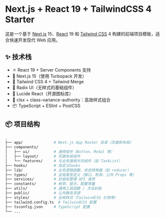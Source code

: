 # Next.js + React 19 + TailwindCSS 4 Starter

这是一个基于 [Next.js](https://nextjs.org/) 15、[React](https://react.dev/) 19 和 [Tailwind CSS](https://tailwindcss.com/) 4 构建的前端项目模板，适合快速开发现代 Web 应用。

## ✨ 技术栈

- ⚛️ React 19 + Server Components 支持
- 🚀 Next.js 15（使用 Turbopack 开发）
- 💨 Tailwind CSS 4 + Tailwind Merge
- 🧩 Radix UI（无样式的基础组件）
- 🎨 Lucide React（开源图标库）
- 🧠 clsx + class-variance-authority：高效样式组合
- 📦 TypeScript + ESlint + PostCSS

## 📦 项目结构

```bash
.
├── app/              # Next.js App Router 目录（页面和布局）
├── components/
│   ├── ui/           # 通用组件（Button、Modal 等）
│   ├── layout/       # 页面布局组件
│   └── features/     # 与业务强相关的组件（如 TaskList）
├── hooks/            # 自定义hooks
├── lib/              # 业务逻辑函数、状态转换器（如 reducer）
├── types/            # 全局类型定义（接口、枚举、公共 Props 等）
├── services/         # 封装和管理 API 请求
├── constants/        # 枚举、提示、配置常量
├── utils/            # 通用工具函数 / 方法封装
├── public/           # 公共静态资源
├── styles/           # 全局样式（TailwindCSS 引用等）
├── tailwind.config.ts  # TailwindCSS 配置
├── tsconfig.json     # TypeScript 配置
└── ...

